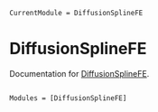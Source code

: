 ```@meta
CurrentModule = DiffusionSplineFE
```

# DiffusionSplineFE

Documentation for [DiffusionSplineFE](https://github.com/joristh/DiffusionSplineFE.jl).

```@index
```

```@autodocs
Modules = [DiffusionSplineFE]
```
